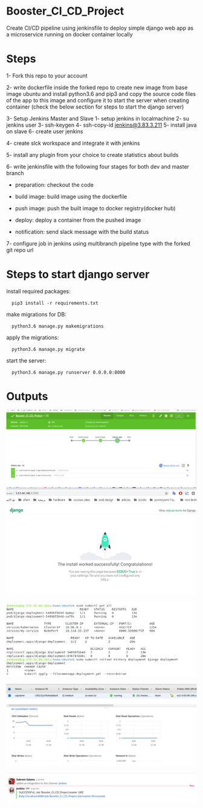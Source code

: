 # Booster_CI_CD_Project

Create CI/CD pipeline using jenkinsfile to deploy simple django web app as a microservice running on docker container locally

# Steps

1- Fork this repo to your account

2- write dockerfile inside the forked repo to create new image from base image ubuntu and install python3.6 and pip3 and copy the source code files of the app to this image and configure it to start the server when creating container (check the below section for steps to start the django server) 

3- Setup Jenkins Master and Slave
      1- setup jenkins in localmachine
      2- su jenkins user
      3- ssh-keygen
      4- ssh-copy-id jenkins@3.83.3.211
      5- install java on slave
      6- create user jenkins

4- create slck workspace and integrate it with jenkins

5- install any plugin from your choice to create statistics about builds

6- write jenkinsfile with the following four stages for both dev and master branch

- preparation: checkout the code

- build image: build image using the dockerfile

- push image: push the built image to docker registry(docker hub)

- deploy: deploy a container from the pushed image

- notification: send slack message with the build status


7- configure job in jenkins using multibranch pipeline type with the forked git repo url





# Steps to start django server


  install required packages:

      pip3 install -r requirements.txt

  make migrations for DB:

      python3.6 manage.py makemigrations

  apply the migrations:

      python3.6 manage.py migrate

  start the server:

      python3.6 manage.py runserver 0.0.0.0:8000
      
      
 # Outputs
 ![pipline](https://github.com/sabreensalama/Booster_CI_CD_Project/blob/master/Screenshots/pipline.png)
 ![my django app](https://github.com/sabreensalama/Booster_CI_CD_Project/blob/master/Screenshots/app.png)

 ![rolling update history](https://github.com/sabreensalama/Booster_CI_CD_Project/blob/master/Screenshots/app-deployment.png)

  ![monitor](https://github.com/sabreensalama/Booster_CI_CD_Project/blob/master/Screenshots/monitor.png)

  ![slack notification](https://github.com/sabreensalama/Booster_CI_CD_Project/blob/master/Screenshots/slack.png)

